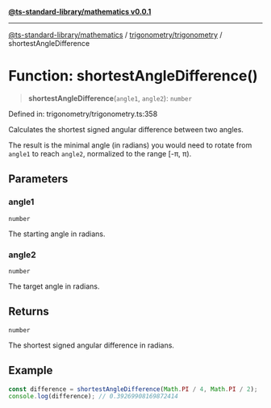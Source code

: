 [**@ts-standard-library/mathematics v0.0.1**](../../../README.md)

***

[@ts-standard-library/mathematics](../../../README.md) / [trigonometry/trigonometry](../README.md) / shortestAngleDifference

# Function: shortestAngleDifference()

> **shortestAngleDifference**(`angle1`, `angle2`): `number`

Defined in: trigonometry/trigonometry.ts:358

Calculates the shortest signed angular difference between two angles.

The result is the minimal angle (in radians) you would need to rotate from `angle1` to reach `angle2`,
normalized to the range [-π, π).

## Parameters

### angle1

`number`

The starting angle in radians.

### angle2

`number`

The target angle in radians.

## Returns

`number`

The shortest signed angular difference in radians.

## Example

```typescript
const difference = shortestAngleDifference(Math.PI / 4, Math.PI / 2);
console.log(difference); // 0.39269908169872414
```
